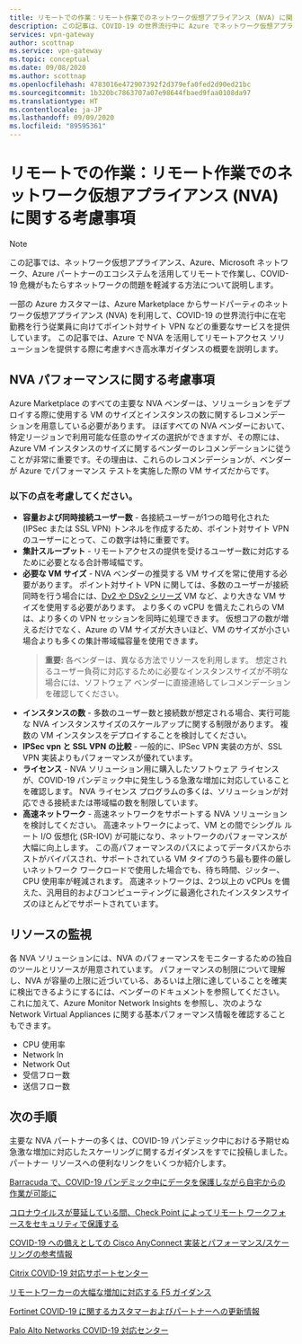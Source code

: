 ```yaml
---
title: リモートでの作業：リモート作業でのネットワーク仮想アプライアンス (NVA) に関する考慮事項 | Azure VPN Gateway
description: この記事は、COVID-19 の世界流行中に Azure でネットワーク仮想アプライアンス (NVA) を使用する際に考慮すべき事項を理解するのに役立ちます。
services: vpn-gateway
author: scottnap
ms.service: vpn-gateway
ms.topic: conceptual
ms.date: 09/08/2020
ms.author: scottnap
ms.openlocfilehash: 4783016e472907392f2d379efa0fed2d90ed21bc
ms.sourcegitcommit: 1b320bc7863707a07e98644fbaed9faa0108da97
ms.translationtype: HT
ms.contentlocale: ja-JP
ms.lasthandoff: 09/09/2020
ms.locfileid: "89595361"
---
```

# <a name="working-remotely-network-virtual-appliance-nva-considerations-for-remote-work"></a>リモートでの作業：リモート作業でのネットワーク仮想アプライアンス (NVA) に関する考慮事項

>[!NOTE]
>この記事では、ネットワーク仮想アプライアンス、Azure、Microsoft ネットワーク、Azure パートナーのエコシステムを活用してリモートで作業し、COVID-19 危機がもたらすネットワークの問題を軽減する方法について説明します。
>

一部の Azure カスタマーは、Azure Marketplace からサードパーティのネットワーク仮想アプライアンス (NVA) を利用して、COVID-19 の世界流行中に在宅勤務を行う従業員に向けてポイント対サイト VPN などの重要なサービスを提供しています。 この記事では、Azure で NVA を活用してリモートアクセス ソリューションを提供する際に考慮すべき高水準ガイダンスの概要を説明します。

## <a name="nva-performance-considerations"></a>NVA パフォーマンスに関する考慮事項

Azure Marketplace のすべての主要な NVA ベンダーは、ソリューションをデプロイする際に使用する VM のサイズとインスタンスの数に関するレコメンデーションを用意している必要があります。  ほぼすべての NVA ベンダーにおいて、特定リージョンで利用可能な任意のサイズの選択ができますが、その際には、Azure VM インスタンスのサイズに関するベンダーのレコメンデーションに従うことが非常に重要です。その理由は、これらのレコメンデーションが、ベンダーが Azure でパフォーマンス テストを実施した際の VM サイズだからです。  

### <a name="consider-the-following"></a>以下の点を考慮してください。

- **容量および同時接続ユーザー数** - 各接続ユーザーが1つの暗号化された (IPSec または SSL VPN) トンネルを作成するため、ポイント対サイト VPN のユーザーにとって、この数字は特に重要です。  
- **集計スループット** - リモートアクセスの提供を受けるユーザー数に対応するために必要となる合計帯域幅です。
- **必要な VM サイズ** - NVA ベンダーの推奨する VM サイズを常に使用する必要があります。  ポイント対サイト VPN に関しては、多数のユーザーが接続同時を行う場合には、[Dv2 や DSv2 シリーズ](https://docs.microsoft.com/azure/virtual-machines/dv2-dsv2-series "Dv2 および Dsv2 シリーズ") VM など、より大きな VM サイズを使用する必要があります。 より多くの vCPU を備えたこれらの VM は、より多くの VPN セッションを同時に処理できます。  仮想コアの数が増えるだけでなく、Azure の VM サイズが大きいほど、VM のサイズが小さい場合よりも多くの集計帯域幅容量を使用できます。
    > **重要:** 各ベンダーは、異なる方法でリソースを利用します。  想定されるユーザー負荷に対応するために必要なインスタンスサイズが不明な場合には、ソフトウェア ベンダーに直接連絡してレコメンデーションを確認してください。
- **インスタンスの数** - 多数のユーザー数と接続数が想定される場合、実行可能な NVA インスタンスサイズのスケールアップに関する制限があります。  複数の VM インスタンスをデプロイすることを検討してください。
- **IPSec vpn と SSL VPN の比較** - 一般的に、IPSec VPN 実装の方が、SSL VPN 実装よりもパフォーマンスが優れています。  
- **ライセンス** - NVA ソリューション用に購入したソフトウェア ライセンスが、COVID-19 パンデミック中に発生しうる急激な増加に対応していることを確認します。  NVA ライセンス プログラムの多くは、ソリューションが対応できる接続または帯域幅の数を制限しています。
- **高速ネットワーク** - 高速ネットワークをサポートする NVA ソリューションを検討してください。  高速ネットワークによって、VM との間でシングル ルート I/O 仮想化 (SR-IOV) が可能になり、ネットワークのパフォーマンスが大幅に向上します。 この高パフォーマンスのパスによってデータパスからホストがバイパスされ、サポートされている VM タイプのうち最も要件の厳しいネットワーク ワークロードで使用した場合でも、待ち時間、ジッター、CPU 使用率が軽減されます。 高速ネットワークは、2つ以上の vCPUs を備えた、汎用目的およびコンピューティングに最適化されたインスタンスサイズのほとんどでサポートされています。

## <a name="monitoring-resources"></a>リソースの監視

各 NVA ソリューションには、NVA のパフォーマンスをモニターするための独自のツールとリソースが用意されています。  パフォーマンスの制限について理解し、NVA が容量の上限に近づいている、あるいは上限に達していることを確実に検出できるようにするには、ベンダーのドキュメントを参照してください。  これに加えて、Azure Monitor Network Insights を参照し、次のような Network Virtual Appliances に関する基本パフォーマンス情報を確認することもできます。

- CPU 使用率
- Network In
- Network Out
- 受信フロー数
- 送信フロー数

## <a name="next-steps"></a>次の手順

主要な NVA パートナーの多くは、COVID-19 パンデミック中における予期せぬ急激な増加に対応したスケーリングに関するガイダンスをすでに投稿しました。 パートナー リソースへの便利なリンクをいくつか紹介します。

[Barracuda で、COVID-19 パンデミック中にデータを保護しながら自宅からの作業が可能に](https://www.barracuda.com/covid-19/work-from-home "COVID-19 パンデミック中にデータを保護しながら自宅からの作業が可能に")

[コロナウイルスが蔓延している間、Check Point によってリモート ワークフォースをセキュリティで保護する](https://www.checkpoint.com/solutions/secure-remote-workforce-during-coronavirus/ "コロナウイルスが蔓延している間、リモート ワークフォースをセキュリティで保護する")

[COVID-19 への備えとしての Cisco AnyConnect 実装とパフォーマンス/スケーリングの参考情報](https://www.cisco.com/c/en/us/support/docs/security/anyconnect-secure-mobility-client/215331-anyconnect-implementation-and-performanc.html "COVID-19 への備えとしての Cisco AnyConnect 実装とパフォーマンス/スケーリングの参考情報")

[Citrix COVID-19 対応サポートセンター](https://www.citrix.com/support/covid-19-coronavirus.html "Citrix COVID-19 対応サポートセンター")

[リモートワーカーの大幅な増加に対応する F5 ガイダンス](https://www.f5.com/business-continuity "リモートワーカーの大幅な増加に対応する F5 ガイダンス")

[Fortinet COVID-19 に関するカスタマーおよびパートナーへの更新情報](https://www.fortinet.com/covid-19.html "COVID-19 に関するカスタマーおよびパートナーへの更新情報")

[Palo Alto Networks COVID-19 対応センター](https://live.paloaltonetworks.com/t5/COVID-19-Response-Center/ct-p/COVID-19_Response_Center "Palo Alto Networks COVID-19 対応センター")
